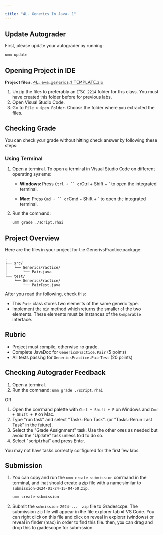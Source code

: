 ```yaml
---

title: "4L. Generics In Java- 1"
---
```


## Update Autograder

First, please update your autograder by running:

```bash
umm update
```

## Opening Project in IDE

**Project files:** [4L_java_generics_1-TEMPLATE.zip](https://www.dropbox.com/scl/fi/vb00died8l1g96qjaxwc5/4L_java_generics_1-TEMPLATE.zip?rlkey=n7ofqzvu9xtmwi8ikvhojsojy&st=abznypnv&dl=0)

1. Unzip the files to preferably an `ITSC 2214` folder for this class. You must have created this folder before for previous labs.
2. Open Visual Studio Code.
3. Go to `File > Open Folder`. Choose the folder where you extracted the files.

## Checking Grade

You can check your grade without hitting check answer by following these steps:

### Using Terminal

1. Open a terminal. To open a terminal in Visual Studio Code on different operating systems:
    - **Windows:** Press `Ctrl + `` or`Ctrl + Shift + ` to open the integrated terminal.

    - **Mac:** Press `Cmd + `` or`Cmd + Shift + ` to open the integrated terminal.
2. Run the command:

    ```bash
    umm grade ./script.rhai
    ```

## Project Overview

Here are the files in your project for the GenerivsPractice package:

```
.
├── src/
│   └── GenericsPractice/
│       └── Pair.java
└── test/
    └── GenericsPractice/
        └── PairTest.java
```

After you read the following, check this:

- This `Pair` class stores two elements of the same generic type.
- Implement the `min` method which returns the smaller of the two elements. These elements must be instances of the `Comparable` interface.

## Rubric

- Project must compile, otherwise no grade.
- Complete JavaDoc for `GenericsPractice.Pair` (5 points)
- All tests passing for `GenericsPractice.PairTest` (20 points)

## Checking Autograder Feedback

1. Open a terminal.
2. Run the command: `umm grade ./script.rhai`

OR

1. Open the command palette with `Ctrl + Shift + P` on Windows and `Cmd + Shift + P` on Mac.
2. Type "run task" and select "Tasks: Run Task". (or "Tasks: Rerun Last Task" in the future).
3. Select the "Grade Assignment" task. Use the other ones as needed but avoid the "Update" task unless told to do so.
4. Select "script.rhai" and press Enter.

You may not have tasks correctly configured for the first few labs.

## Submission

1. You can copy and run the `umm create-submission` command in the terminal, and that should create a zip file with a name similar to `submission-2024-01-24-15-04-50.zip`.

    ```bash
    umm create-submission
    ```

2. Submit the `submission-2024-... .zip` file to Gradescope. The submission zip file will appear in the file explorer tab of VS Code. You can right click on this file and click on reveal in explorer (windows) or reveal in finder (mac) in order to find this file. then, you can drag and drop this to gradescope for submission.
